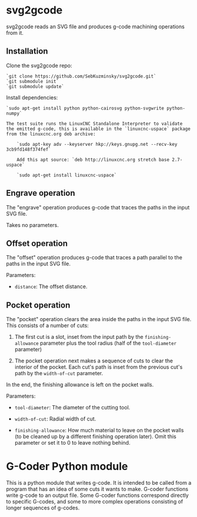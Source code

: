 # svg2gcode

svg2gcode reads an SVG file and produces g-code machining operations
from it.


## Installation

Clone the svg2gcode repo:

    `git clone https://github.com/SebKuzminsky/svg2gcode.git`
    `git submodule init`
    `git submodule update`


Install dependencies:

    `sudo apt-get install python python-cairosvg python-svgwrite python-numpy`

    The test suite runs the LinuxCNC Standalone Interpreter to validate
    the emitted g-code, this is available in the `linuxcnc-uspace` package
    from the linuxcnc.org deb archive:

        `sudo apt-key adv --keyserver hkp://keys.gnupg.net --recv-key 3cb9fd148f374fef`

        Add this apt source: `deb http://linuxcnc.org stretch base 2.7-uspace`

        `sudo apt-get install linuxcnc-uspace`


## Engrave operation

The "engrave" operation produces g-code that traces the paths in the
input SVG file.

Takes no parameters.


## Offset operation

The "offset" operation produces g-code that traces a path parallel to
the paths in the input SVG file.

Parameters:

* `distance`: The offset distance.


## Pocket operation

The "pocket" operation clears the area inside the paths in the input
SVG file.  This consists of a number of cuts:

1. The first cut is a slot, inset from the input path by the
    `finishing-allowance` parameter plus the tool radius (half of the
    `tool-diameter` parameter)

2. The pocket operation next makes a sequence of cuts to clear the
    interior of the pocket.  Each cut's path is inset from the previous
    cut's path by the `width-of-cut` parameter.

In the end, the finishing allowance is left on the pocket walls.

Parameters:

* `tool-diameter`: The diameter of the cutting tool.

* `width-of-cut`: Radial width of cut.

* `finishing-allowance`: How much material to leave on the pocket
    walls (to be cleaned up by a different finishing operation later).
    Omit this parameter or set it to 0 to leave nothing behind.


# G-Coder Python module

This is a python module that writes g-code.  It is intended to be
called from a program that has an idea of some cuts it wants to make.
G-coder functions write g-code to an output file.  Some G-coder
functions correspond directly to specific G-codes, and some to more
complex operations consisting of longer sequences of g-codes.
